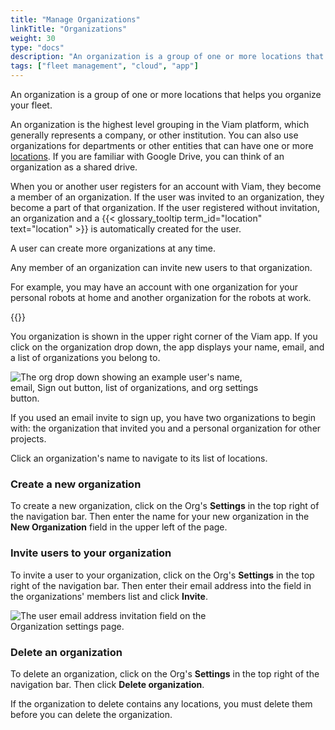 ```yaml
---
title: "Manage Organizations"
linkTitle: "Organizations"
weight: 30
type: "docs"
description: "An organization is a group of one or more locations that helps you organize and manage access to your fleet."
tags: ["fleet management", "cloud", "app"]
---
```


An organization is a group of one or more locations that helps you organize your fleet.

An organization is the highest level grouping in the Viam platform, which generally represents a company, or other institution.
You can also use organizations for departments or other entities that can have one or more [locations](/manage/fleet/locations).
If you are familiar with Google Drive, you can think of an organization as a shared drive.

When you or another user registers for an account with Viam, they become a member of an organization.
If the user was invited to an organization, they become a part of that organization.
If the user registered without invitation, an organization and a {{< glossary_tooltip term_id="location" text="location" >}} is automatically created for the user.

A user can create more organizations at any time.

Any member of an organization can invite new users to that organization.

For example, you may have an account with one organization for your personal robots at home and another organization for the robots at work.

{{<youtube embed_url="https://www.youtube-nocookie.com/embed/eb7v6dabCGQ">}}

You organization is shown in the upper right corner of the Viam app.
If you click on the organization drop down, the app displays your name, email, and a list of organizations you belong to.

<div style="max-width: 400px">
    <img src="../../img/app-usage/my-org.png" alt="The org drop down showing an example user's name, email, Sign out button, list of organizations, and org settings button." >
</div>

If you used an email invite to sign up, you have two organizations to begin with: the organization that invited you and a personal organization for other projects.

Click an organization's name to navigate to its list of locations.

### Create a new organization

To create a new organization, click on the Org's **Settings** in the top right of the navigation bar.
Then enter the name for your new organization in the **New Organization** field in the upper left of the page.

### Invite users to your organization

To invite a user to your organization, click on the Org's **Settings** in the top right of the navigation bar.
Then enter their email address into the field in the organizations' members list and click **Invite**.

<div style="max-width: 400px">
    <img src="../../img/app-usage/invite-user.png" alt="The user email address invitation field on the Organization settings page." >
</div>

### Delete an organization

To delete an organization, click on the Org's **Settings** in the top right of the navigation bar.
Then click **Delete organization**.

If the organization to delete contains any locations, you must delete them before you can delete the organization.
